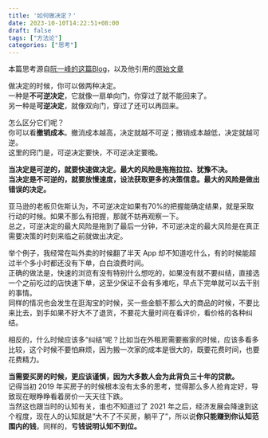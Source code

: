```yaml
---
title: '如何做决定？'
date: 2023-10-10T14:22:51+08:00
draft: false
tags: ["方法论"]
categories: ["思考"]
---
```

本篇思考源自[阮一峰的这篇Blog](https://www.ruanyifeng.com/blog/2023/09/weekly-issue-272.html)，以及他引用的[原始文章](https://fs.blog/reversible-irreversible-decisions/)

做决定的时候，你可以做两种决定。  
一种是**不可逆决定**，它就像一扇单向门，你穿过了就不能回来了。  
另一种是**可逆决定**，就像双向门，穿过了还可以再回来。  

怎么区分它们呢？  
你可以看**撤销成本**。撤消成本越高，决定就越不可逆；撤销成本越低，决定就越可逆。  
这里的窍门是，可逆决定要快，不可逆决定要晚。  

**当决定是可逆的，就要快速做决定。最大的风险是拖拖拉拉、犹豫不决。**  
**当决定是不可逆的，就要放慢速度，设法获取更多的决策信息。最大的风险是做出错误的决定。**  

亚马逊的老板贝佐斯认为，不可逆决定如果有70%的把握能确定结果，就是采取行动的时候。如果不那么有把握，那就不妨再观察一下。  
总之，可逆决定的最大风险是拖到了最后一分钟，不可逆决定的最大风险是在真正需要决策的时刻来临之前就做出决定。  

举个例子，我经常在叫外卖的时候翻了半天 App 却不知道吃什么，有的时候能超过半个多小时都还没有下单，白白浪费时间。  
正确的做法是，快速的浏览有没有特别什么想吃的，如果没有就不要纠结，直接选一个之前吃过的店快速下单，这至少保证不会有多难吃，早点下完单就可以去干别的事情。  
同样的情况也会发生在逛淘宝的时候，买一些金额不那么大的商品的时候，不要比来比去，到手如果不好大不了退货，不要花大量时间在看评价，看价格的各种纠结。  

相反的，什么时候应该多“纠结”呢？比如当在外租房需要搬家的时候，应该多看多比较，这个时候不要怕麻烦，因为搬一次家的成本是很大的，既要花费时间，也要花费精力。  

**当需要买房的时候，更应该谨慎，因为大多数人会为此背负三十年的贷款。**  
记得当初 2019 年买房子的时候根本没有太多的思考，觉得那么多人抢肯定好，导致现在眼睁睁看着房价一天天往下跌。  
当然这也跟当时的认知有关，谁也不知道过了 2021 年之后，经济发展会降速到这个程度，现在人的认知就是“大不了不买房，躺平了”，所以说**你只能赚到你认知范围内的钱**，同样的，**亏钱说明认知不到位。**

